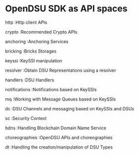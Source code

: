 # OpenDSU SDK as API spaces


http            :Http client APIs

crypto          :Recommended Crypto APIs

anchoring       :Anchoring Services

bricking        :Bricks Storages

keyssi          :KeySSI manipulation

resolver        :Obtain DSU Representations using a resolver

handlers        :DSU Handlers

notifications   :Notifications based on KeySSIs

mq              :Working with Message Queues based on KeySSIs

dc              :DSU  Channels and messaging  based on KeySSIs and DSUs

sc              :Security Context

bdns            :Handling Blockchain Domain Name Service

choreographies  :OpenDSU APIs and choreographies

dt              :Handling the creation/manipulation of DSU Types
